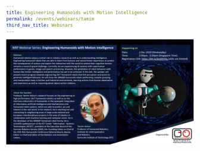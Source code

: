```yaml
---
title: Engineering Humanoids with Motion Intelligence
permalink: /events/webinars/tamim
third_nav_title: Webinars
---
```

![Engineering Humanoids with Motion Intelligence](/images/webinars/tamim.png)